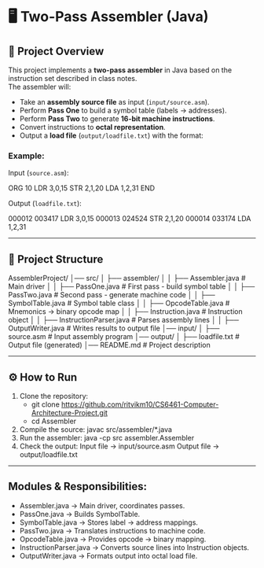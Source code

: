 # 🖥️ Two-Pass Assembler (Java)

## 📌 Project Overview
This project implements a **two-pass assembler** in Java based on the instruction set described in class notes.  
The assembler will:
- Take an **assembly source file** as input (`input/source.asm`).
- Perform **Pass One** to build a symbol table (labels → addresses).
- Perform **Pass Two** to generate **16-bit machine instructions**.
- Convert instructions to **octal representation**.
- Output a **load file** (`output/loadfile.txt`) with the format:

### Example:
Input (`source.asm`):

ORG 10
LDR 3,0,15
STR 2,1,20
LDA 1,2,31
END

Output (`loadfile.txt`):

000012 003417 LDR 3,0,15
000013 024524 STR 2,1,20
000014 033174 LDA 1,2,31

------------------------------

## 📂 Project Structure

AssemblerProject/
│── src/
│ ├── assembler/
│ │ ├── Assembler.java # Main driver
│ │ ├── PassOne.java # First pass - build symbol table
│ │ ├── PassTwo.java # Second pass - generate machine code
│ │ ├── SymbolTable.java # Symbol table class
│ │ ├── OpcodeTable.java # Mnemonics → binary opcode map
│ │ ├── Instruction.java # Instruction object
│ │ ├── InstructionParser.java # Parses assembly lines
│ │ ├── OutputWriter.java # Writes results to output file
│── input/
│ ├── source.asm # Input assembly program
│── output/
│ ├── loadfile.txt # Output file (generated)
│── README.md # Project description


--------------------------------

## ⚙️ How to Run
1. Clone the repository:
   - git clone https://github.com/ritvikm10/CS6461-Computer-Architecture-Project.git
   - cd Assembler
2. Compile the source:
   javac src/assembler/*.java
3. Run the assembler:
   java -cp src assembler.Assembler
4. Check the output:
   Input file → input/source.asm
   Output file → output/loadfile.txt
   
 --------------------------------
 
## Modules & Responsibilities: 
- Assembler.java → Main driver, coordinates passes.
- PassOne.java → Builds SymbolTable.
- SymbolTable.java → Stores label → address mappings.
- PassTwo.java → Translates instructions to machine code.
- OpcodeTable.java → Provides opcode → binary mapping.
- InstructionParser.java → Converts source lines into Instruction objects.
- OutputWriter.java → Formats output into octal load file.
   
